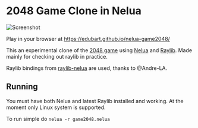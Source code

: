 # 2048 Game Clone in Nelua

![Screenshot](https://raw.githubusercontent.com/edubart/nelua-game2048/master/screenshot.gif)

Play in your browser at https://edubart.github.io/nelua-game2048/

This an experimental clone of the [2048 game](https://play2048.co/) using
[Nelua](https://github.com/edubart/nelua-lang) and
[Raylib](https://www.raylib.com/). Made mainly for checking out raylib in practice.

Raylib bindings from [raylib-nelua](https://github.com/Andre-LA/raylib-nelua-mirror) are used,
thanks to @Andre-LA.

## Running

You must have both Nelua and latest Raylib installed and working. At the moment
only Linux system is supported.

To run simple do `nelua -r game2048.nelua`
